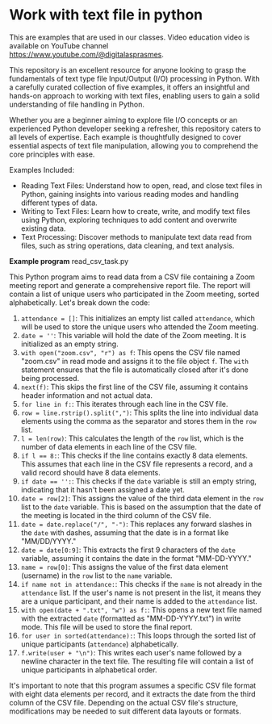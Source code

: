 # Work with text file in python
This are examples that are used in our classes. Video education video is available on YouTube channel https://www.youtube.com/@digitalasprasmes.

This repository is an excellent resource for anyone looking to grasp the fundamentals of text type file Input/Output (I/O) processing in Python. With a carefully curated collection of five examples, it offers an insightful and hands-on approach to working with text files, enabling users to gain a solid understanding of file handling in Python.

Whether you are a beginner aiming to explore file I/O concepts or an experienced Python developer seeking a refresher, this repository caters to all levels of expertise. Each example is thoughtfully designed to cover essential aspects of text file manipulation, allowing you to comprehend the core principles with ease.

Examples Included:
- Reading Text Files: Understand how to open, read, and close text files in Python, gaining insights into various reading modes and handling different types of data.
- Writing to Text Files: Learn how to create, write, and modify text files using Python, exploring techniques to add content and overwrite existing data.
- Text Processing: Discover methods to manipulate text data read from files, such as string operations, data cleaning, and text analysis.

**Example program**  read_csv_task.py

This Python program aims to read data from a CSV file containing a Zoom meeting report and generate a comprehensive report file. The report will contain a list of unique users who participated in the Zoom meeting, sorted alphabetically. Let's break down the code:

1. `attendance = []`: This initializes an empty list called `attendance`, which will be used to store the unique users who attended the Zoom meeting.
2. `date = ''`: This variable will hold the date of the Zoom meeting. It is initialized as an empty string.
3. `with open("zoom.csv", "r") as f`: This opens the CSV file named "zoom.csv" in read mode and assigns it to the file object `f`. The `with` statement ensures that the file is automatically closed after it's done being processed.
4. `next(f)`: This skips the first line of the CSV file, assuming it contains header information and not actual data.
5. `for line in f:`: This iterates through each line in the CSV file.
6. `row = line.rstrip().split(",")`: This splits the line into individual data elements using the comma as the separator and stores them in the `row` list.
7. `l = len(row)`: This calculates the length of the `row` list, which is the number of data elements in each line of the CSV file.
8. `if l == 8:`: This checks if the line contains exactly 8 data elements. This assumes that each line in the CSV file represents a record, and a valid record should have 8 data elements.
9. `if date == '':`: This checks if the `date` variable is still an empty string, indicating that it hasn't been assigned a date yet.
10. `date = row[2]`: This assigns the value of the third data element in the `row` list to the `date` variable. This is based on the assumption that the date of the meeting is located in the third column of the CSV file.
11. `date = date.replace("/", "-")`: This replaces any forward slashes in the `date` with dashes, assuming that the date is in a format like "MM/DD/YYYY."
12. `date = date[0:9]`: This extracts the first 9 characters of the `date` variable, assuming it contains the date in the format "MM-DD-YYYY."
13. `name = row[0]`: This assigns the value of the first data element (username) in the `row` list to the `name` variable.
14. `if name not in attendance:`: This checks if the `name` is not already in the `attendance` list. If the user's name is not present in the list, it means they are a unique participant, and their name is added to the `attendance` list.
15. `with open(date + ".txt", "w") as f:`: This opens a new text file named with the extracted `date` (formatted as "MM-DD-YYYY.txt") in write mode. This file will be used to store the final report.
16. `for user in sorted(attendance):`: This loops through the sorted list of unique participants (`attendance`) alphabetically.
17. `f.write(user + "\n")`: This writes each user's name followed by a newline character in the text file. The resulting file will contain a list of unique participants in alphabetical order.

It's important to note that this program assumes a specific CSV file format with eight data elements per record, and it extracts the date from the third column of the CSV file. Depending on the actual CSV file's structure, modifications may be needed to suit different data layouts or formats.

